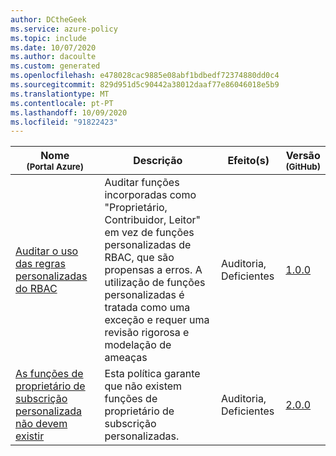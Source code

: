 ```yaml
---
author: DCtheGeek
ms.service: azure-policy
ms.topic: include
ms.date: 10/07/2020
ms.author: dacoulte
ms.custom: generated
ms.openlocfilehash: e478028cac9885e08abf1bdbedf72374880dd0c4
ms.sourcegitcommit: 829d951d5c90442a38012daaf77e86046018e5b9
ms.translationtype: MT
ms.contentlocale: pt-PT
ms.lasthandoff: 10/09/2020
ms.locfileid: "91822423"
---
```

|Nome<br /><sub>(Portal Azure)</sub> |Descrição |Efeito(s) |Versão<br /><sub>(GitHub)</sub> |
|---|---|---|---|
|[Auditar o uso das regras personalizadas do RBAC](https://portal.azure.com/#blade/Microsoft_Azure_Policy/PolicyDetailBlade/definitionId/%2Fproviders%2FMicrosoft.Authorization%2FpolicyDefinitions%2Fa451c1ef-c6ca-483d-87ed-f49761e3ffb5) |Auditar funções incorporadas como "Proprietário, Contribuidor, Leitor" em vez de funções personalizadas de RBAC, que são propensas a erros. A utilização de funções personalizadas é tratada como uma exceção e requer uma revisão rigorosa e modelação de ameaças |Auditoria, Deficientes |[1.0.0](https://github.com/Azure/azure-policy/blob/master/built-in-policies/policyDefinitions/General/Subscription_AuditCustomRBACRoles_Audit.json) |
|[As funções de proprietário de subscrição personalizada não devem existir](https://portal.azure.com/#blade/Microsoft_Azure_Policy/PolicyDetailBlade/definitionId/%2Fproviders%2FMicrosoft.Authorization%2FpolicyDefinitions%2F10ee2ea2-fb4d-45b8-a7e9-a2e770044cd9) |Esta política garante que não existem funções de proprietário de subscrição personalizadas. |Auditoria, Deficientes |[2.0.0](https://github.com/Azure/azure-policy/blob/master/built-in-policies/policyDefinitions/General/CustomSubscription_OwnerRole_Audit.json) |
